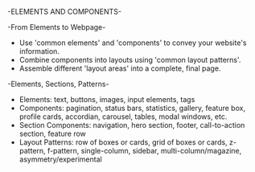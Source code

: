 -ELEMENTS AND COMPONENTS-

-From Elements to Webpage-

- Use 'common elements' and 'components' to convey your website's information.
- Combine components into layouts using 'common layout patterns'.
- Assemble different 'layout areas' into a complete, final page.

-Elements, Sections, Patterns-

- Elements: text, buttons, images, input elements, tags
- Components: pagination, status bars, statistics, gallery, feature box, profile cards, accordian, carousel, tables, modal windows, etc.
- Section Components: navigation, hero section, footer, call-to-action section, feature row
- Layout Patterns: row of boxes or cards, grid of boxes or cards, z-pattern, f-pattern, single-column, sidebar, multi-column/magazine, asymmetry/experimental
